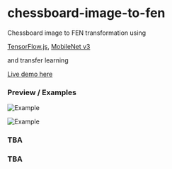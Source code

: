 # chessboard-image-to-fen

Chessboard image to FEN transformation using

[TensorFlow.js](https://www.tensorflow.org/js), [MobileNet v3](https://tfhub.dev/google/tfjs-model/imagenet/mobilenet_v3_small_100_224/feature_vector/5/default/1)

and transfer learning

[Live demo here](https://truekendor.github.io/chessboard-image-to-fen/)

### Preview / Examples

![Example](https://github.com/truekendor/chessboard-image-to-fen/blob/main/preview/preview_1.webp)

![Example](https://github.com/truekendor/chessboard-image-to-fen/blob/main/preview/preview_2.webp)

### TBA

### TBA
